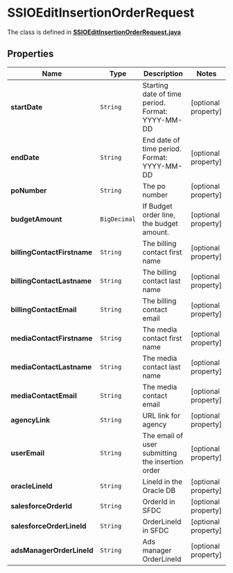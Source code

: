 

# SSIOEditInsertionOrderRequest

The class is defined in **[SSIOEditInsertionOrderRequest.java](../../src/main/java/org/openapitools/model/SSIOEditInsertionOrderRequest.java)**

## Properties

Name | Type | Description | Notes
------------ | ------------- | ------------- | -------------
**startDate** | `String` | Starting date of time period. Format: YYYY-MM-DD |  [optional property]
**endDate** | `String` | End date of time period. Format: YYYY-MM-DD |  [optional property]
**poNumber** | `String` | The po number |  [optional property]
**budgetAmount** | `BigDecimal` | If Budget order line, the budget amount. |  [optional property]
**billingContactFirstname** | `String` | The billing contact first name |  [optional property]
**billingContactLastname** | `String` | The billing contact last name |  [optional property]
**billingContactEmail** | `String` | The billing contact email |  [optional property]
**mediaContactFirstname** | `String` | The media contact first name |  [optional property]
**mediaContactLastname** | `String` | The media contact last name |  [optional property]
**mediaContactEmail** | `String` | The media contact email |  [optional property]
**agencyLink** | `String` | URL link for agency |  [optional property]
**userEmail** | `String` | The email of user submitting the insertion order |  [optional property]
**oracleLineId** | `String` | LineId in the Oracle DB |  [optional property]
**salesforceOrderId** | `String` | OrderId in SFDC |  [optional property]
**salesforceOrderLineId** | `String` | OrderLineId in SFDC |  [optional property]
**adsManagerOrderLineId** | `String` | Ads manager OrderLineId |  [optional property]



















